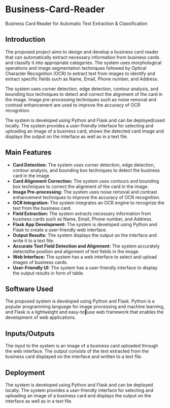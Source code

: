 # Business-Card-Reader
Business Card Reader for Automatic Text Extraction &amp; Classification

## Introduction
The proposed project aims to design and develop a business card reader that can automatically extract necessary information from business cards and classify it into appropriate categories. The system uses morphological operations and image segmentation techniques followed by Optical Character Recognition (OCR) to extract text from images to identify and extract specific fields such as Name, Email, Phone number, and Address.

The system uses corner detection, edge detection, contour analysis, and bounding box techniques to detect and correct the alignment of the card in the image. Image pre-processing techniques such as noise removal and contrast enhancement are used to improve the accuracy of OCR recognition.

The system is developed using Python and Flask and can be deployed/used locally. The system provides a user-friendly interface for selecting and uploading an image of a business card, shows the detected card image and displays the output on the interface as well as in a text file.

## Main Features
- **Card Detection:** The system uses corner detection, edge detection, contour analysis, and bounding box techniques to detect the business card in the image.
- **Card Alignment Correction:** The system uses contours and bounding box techniques to correct the alignment of the card in the image.
- **Image Pre-processing:** The system uses noise removal and contrast enhancement techniques to improve the accuracy of OCR recognition.
- **OCR Integration:** The system integrates an OCR engine to recognize the text from the business card.
- **Field Extraction:** The system extracts necessary information from business cards such as Name, Email, Phone number, and Address.
- **Flask App Development:** The system is developed using Python and Flask to create a user-friendly web interface.
- **Output Results:** The system displays the output on the interface and write it to a text file.
- **Accurate Text Field Detection and Alignment:** The system accurately detectsthe position and alignment of text fields in the image.
- **Web Interface:** The system has a web interface to select and upload images of business cards.
- **User-Friendly UI:** The system has a user-friendly interface to display the output results in form of table.

## Software Used
The proposed system is developed using Python and Flask. Python is a popular programming language for image processing and machine learning, and Flask is a lightweight and easy-touse web framework that enables the development of web applications.

## Inputs/Outputs
The input to the system is an image of a business card uploaded through the web interface. The output consists of the text extracted from the business card displayed on the interface and written to a text file.

## Deployment
The system is developed using Python and Flask and can be deployed locally. The system provides a user-friendly interface for selecting and uploading an image of a business card and displays the output on the interface as well as in a text file.
